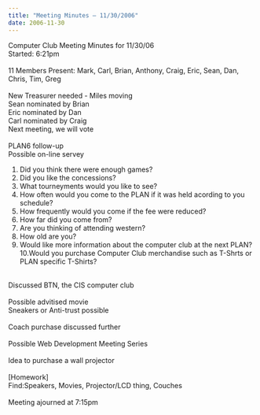 ```yaml
---
title: "Meeting Minutes – 11/30/2006"
date: 2006-11-30
---
```

Computer Club Meeting Minutes for 11/30/06<br />
Started: 6:21pm<br />
<br />
11 Members Present: Mark, Carl, Brian, Anthony, Craig, Eric, Sean, Dan, Chris, Tim, Greg<br />
<br />
New Treasurer needed - Miles moving<br />
Sean nominated by Brian<br />
Eric nominated by Dan<br />
Carl nominated by Craig<br />
Next meeting, we will vote<br />
<br />
PLAN6 follow-up<br />
Possible on-line servey<br />
1. Did you think there were enough games?<br />
2. Did you like the concessions?<br />
3. What tourneyments would you like to see?<br />
4. How often would you come to the PLAN if it was held acording to you schedule?<br />
5. How frequently would you come if the fee were reduced?<br />
6. How far did you come from?<br />
7. Are you thinking of attending western?<br />
8. How old are you?<br />
9. Would like more information about the computer club at the next PLAN?<br />
10.Would you purchase Computer Club merchandise such as T-Shrts or PLAN specific T-Shirts?<br />
<br />
Discussed BTN, the CIS computer club<br />
<br />
Possible advitised movie<br />
Sneakers or Anti-trust possible<br />
<br />
Coach purchase discussed further<br />
<br />
Possible Web Development Meeting Series<br />
<br />
Idea to purchase a wall projector<br />
<br />
[Homework]<br />
Find:Speakers, Movies, Projector/LCD thing, Couches<br />
<br />
Meeting ajourned at 7:15pm<br />
